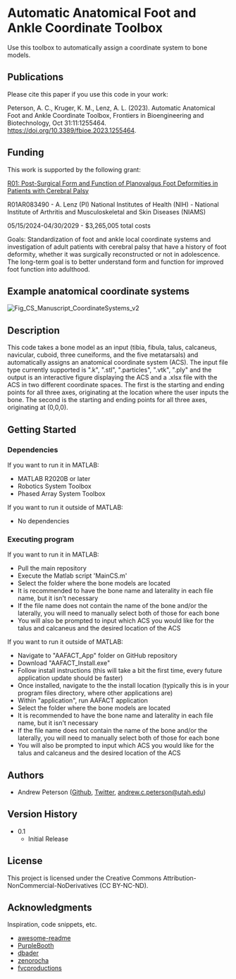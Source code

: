 # Automatic Anatomical Foot and Ankle Coordinate Toolbox

Use this toolbox to automatically assign a coordinate system to bone models.

## Publications
Please cite this paper if you use this code in your work:

Peterson, A. C., Kruger, K. M., Lenz, A. L. (2023). Automatic Anatomical Foot and Ankle Coordinate Toolbox, Frontiers in Bioengineering and Biotechnology, Oct 31:11:1255464. https://doi.org/10.3389/fbioe.2023.1255464.

## Funding
This work is supported by the following grant:

[R01: Post-Surgical Form and Function of Planovalgus Foot Deformities in Patients with Cerebral Palsy](https://reporter.nih.gov/search/79X6dVPEpUSj6H6npTrTdA/project-details/10779007)

R01AR083490 - A. Lenz (PI)
National Institutes of Health (NIH) - National Institute of Arthritis and Musculoskeletal and Skin Diseases (NIAMS)

05/15/2024-04/30/2029 - $3,265,005 total costs

Goals: Standardization of foot and ankle local coordinate systems and investigation of adult patients with cerebral palsy that have a history of foot deformity, whether it was surgically reconstructed or not in adolescence. The long-term goal is to better understand form and function for improved foot function into adulthood.

## Example anatomical coordinate systems

![Fig_CS_Manuscript_CoordinateSystems_v2](https://github.com/Lenz-Lab/AAFACT/assets/70289972/9beab321-2de5-40a1-9bb1-667924df24a9)

## Description

This code takes a bone model as an input (tibia, fibula, talus, calcaneus, navicular, cuboid, three cuneiforms, and the five metatarsals) and automatically assigns an anatomical coordinate system (ACS). The input file type currently supported is ".k", ".stl", ".particles", ".vtk", ".ply" and the output is an interactive figure displaying the ACS and a .xlsx file with the ACS in two different coordinate spaces. The first is the starting and ending points for all three axes, originating at the location where the user inputs the bone. The second is the starting and ending points for all three axes, originating at (0,0,0).

## Getting Started

### Dependencies

If you want to run it in MATLAB:
* MATLAB R2020B or later
* Robotics System Toolbox
* Phased Array System Toolbox

If you want to run it outside of MATLAB:
* No dependencies

### Executing program

If you want to run it in MATLAB:
* Pull the main repository
* Execute the Matlab script 'MainCS.m'
* Select the folder where the bone models are located
* It is recommended to have the bone name and laterality in each file name, but it isn't necessary
* If the file name does not contain the name of the bone and/or the laterally, you will need to manually select both of those for each bone
* You will also be prompted to input which ACS you would like for the talus and calcaneus and the desired location of the ACS

If you want to run it outside of MATLAB:
* Navigate to "AAFACT_App" folder on GitHub repository
* Download "AAFACT_Install.exe"
* Follow install instructions (this will take a bit the first time, every future application update should be faster)
* Once installed, navigate to the the install location (typically this is in your program files directory, where other applications are)
* Within "application", run AAFACT application
* Select the folder where the bone models are located
* It is recommended to have the bone name and laterality in each file name, but it isn't necessary
* If the file name does not contain the name of the bone and/or the laterally, you will need to manually select both of those for each bone
* You will also be prompted to input which ACS you would like for the talus and calcaneus and the desired location of the ACS

## Authors

* Andrew Peterson ([Github](https://github.com/AndrewCPeters0n), [Twitter](https://twitter.com/AndrewCPeters0n), andrew.c.peterson@utah.edu)

## Version History

* 0.1
    * Initial Release

## License

This project is licensed under the Creative Commons Attribution-NonCommercial-NoDerivatives (CC BY-NC-ND).

## Acknowledgments

Inspiration, code snippets, etc.
* [awesome-readme](https://github.com/matiassingers/awesome-readme)
* [PurpleBooth](https://gist.github.com/PurpleBooth/109311bb0361f32d87a2)
* [dbader](https://github.com/dbader/readme-template)
* [zenorocha](https://gist.github.com/zenorocha/4526327)
* [fvcproductions](https://gist.github.com/fvcproductions/1bfc2d4aecb01a834b46)
